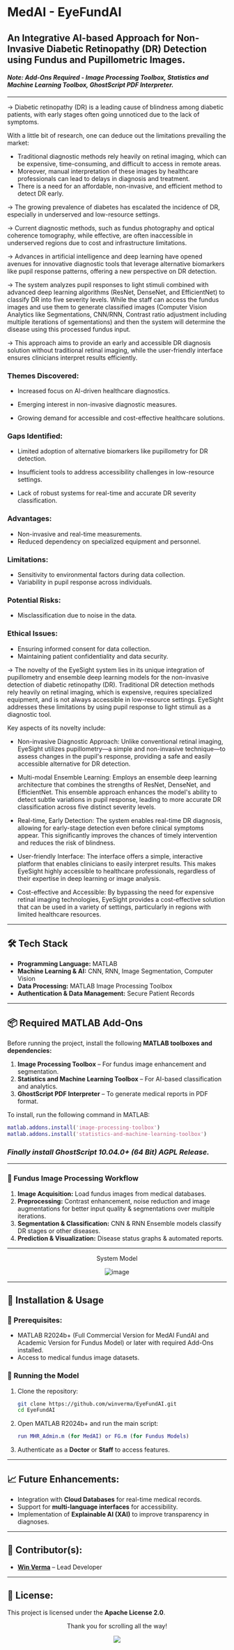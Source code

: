 # MedAI - EyeFundAI
## An Integrative AI-based Approach for Non-Invasive Diabetic Retinopathy (DR) Detection using Fundus and Pupillometric Images.

#### ***Note: Add-Ons Required - Image Processing Toolbox, Statistics and Machine Learning Toolbox, GhostScript PDF Interpreter.***

---

-> Diabetic retinopathy (DR) is a leading cause of blindness among diabetic patients, with early stages often going unnoticed due to the lack of symptoms. 

With a little bit of research, one can deduce out the limitations prevailing the market:

- Traditional diagnostic methods rely heavily on retinal imaging, which can be expensive, time-consuming, and difficult to access in remote areas.
- Moreover, manual interpretation of these images by healthcare professionals can lead to delays in diagnosis and treatment. 
- There is a need for an affordable, non-invasive, and efficient method to detect DR early.

-> The growing prevalence of diabetes has escalated the incidence of DR, especially in underserved and low-resource settings. 

-> Current diagnostic methods, such as fundus photography and optical coherence tomography, while effective, are often inaccessible in underserved regions due to cost and infrastructure limitations.

-> Advances in artificial intelligence and deep learning have opened avenues for innovative diagnostic tools that leverage alternative biomarkers like pupil response patterns, offering a new perspective on DR detection.

-> The system analyzes pupil responses to light stimuli combined with advanced deep learning algorithms (ResNet, DenseNet, and EfficientNet) to classify DR into five severity levels. While the staff can access the fundus images and use them to generate classified images (Computer Vision Analytics like Segmentations, CNN/RNN, Contrast ratio adjustment including multiple iterations of sgementations) and then the system will determine the disease using this processed fundus input.

-> This approach aims to provide an early and accessible DR diagnosis solution without traditional retinal imaging, while the user-friendly interface ensures clinicians interpret results efficiently.


### Themes Discovered:

- Increased focus on AI-driven healthcare diagnostics.

- Emerging interest in non-invasive diagnostic measures.

- Growing demand for accessible and cost-effective healthcare solutions.


### Gaps Identified:

- Limited adoption of alternative biomarkers like pupillometry for DR detection.

- Insufficient tools to address accessibility challenges in low-resource settings.

- Lack of robust systems for real-time and accurate DR severity classification.


### Advantages:
- Non-invasive and real-time measurements.
- Reduced dependency on specialized equipment and personnel.

### Limitations:
- Sensitivity to environmental factors during data collection.
- Variability in pupil response across individuals.

### Potential Risks:
- Misclassification due to noise in the data.

### Ethical Issues:
- Ensuring informed consent for data collection.
- Maintaining patient confidentiality and data security.


-> The novelty of the EyeSight system lies in its unique integration of pupillometry and ensemble deep learning models for the non-invasive detection of diabetic retinopathy (DR). Traditional DR detection methods rely heavily on retinal imaging, which is expensive, requires specialized equipment, and is not always accessible in low-resource settings. EyeSight addresses these limitations by using pupil response to light stimuli as a diagnostic tool.

Key aspects of its novelty include:

- Non-invasive Diagnostic Approach: Unlike conventional retinal imaging, EyeSight utilizes pupillometry—a simple and non-invasive technique—to assess changes in the pupil's response, providing a safe and easily accessible alternative for DR detection.

- Multi-modal Ensemble Learning: Employs an ensemble deep learning architecture that combines the strengths of ResNet, DenseNet, and EfficientNet. This ensemble approach enhances the model's ability to detect subtle variations in pupil response, leading to more accurate DR classification across five distinct severity levels.

- Real-time, Early Detection: The system enables real-time DR diagnosis, allowing for early-stage detection even before clinical symptoms appear. This significantly improves the chances of timely intervention and reduces the risk of blindness.

- User-friendly Interface: The interface offers a simple, interactive platform that enables clinicians to easily interpret results. This makes EyeSight highly accessible to healthcare professionals, regardless of their expertise in deep learning or image analysis.

- Cost-effective and Accessible: By bypassing the need for expensive retinal imaging technologies, EyeSight provides a cost-effective solution that can be used in a variety of settings, particularly in regions with limited healthcare resources.

---

## **🛠️ Tech Stack**  
- **Programming Language:** MATLAB  
- **Machine Learning & AI:** CNN, RNN, Image Segmentation, Computer Vision  
- **Data Processing:** MATLAB Image Processing Toolbox  
- **Authentication & Data Management:** Secure Patient Records  

---

## **📦 Required MATLAB Add-Ons**  
Before running the project, install the following **MATLAB toolboxes and dependencies:**  
1. **Image Processing Toolbox** – For fundus image enhancement and segmentation.  
2. **Statistics and Machine Learning Toolbox** – For AI-based classification and analytics.  
3. **GhostScript PDF Interpreter** – To generate medical reports in PDF format.  

To install, run the following command in MATLAB:  
```matlab  
matlab.addons.install('image-processing-toolbox')
matlab.addons.install('statistics-and-machine-learning-toolbox')  
```
### ***Finally install GhostScript 10.04.0+ (64 Bit) AGPL Release.***
---

### **📸 Fundus Image Processing Workflow**  
1. **Image Acquisition:** Load fundus images from medical databases.  
2. **Preprocessing:** Contrast enhancement, noise reduction and image augmentations for better input quality & segmentations over multiple iterations.  
3. **Segmentation & Classification:** CNN & RNN Ensemble models classify DR stages or other diseases.  
4. **Prediction & Visualization:** Disease status graphs & automated reports.

---

<p align="center">System Model</p>

<p align="center">
  <img src="https://github.com/user-attachments/assets/1cd96a25-a074-4d9e-8b3a-450389870f16" alt="image">
</p>

---

## **🚀 Installation & Usage**  
### **🔧 Prerequisites:**  
- MATLAB R2024b+ (Full Commercial Version for MedAI FundAI and Academic Version for Fundus Model) or later with required Add-Ons installed.  
- Access to medical fundus image datasets.  

### **📌 Running the Model**  
1. Clone the repository:  
   ```sh  
   git clone https://github.com/winverma/EyeFundAI.git  
   cd EyeFundAI
   ```  
2. Open MATLAB R2024b+ and run the main script:  
   ```matlab  
   run MHR_Admin.m (for MedAI) or FG.m (for Fundus Models)
   ```  
3. Authenticate as a **Doctor** or **Staff** to access features.  

---

## **📈 Future Enhancements:**  
- Integration with **Cloud Databases** for real-time medical records.  
- Support for **multi-language interfaces** for accessibility.  
- Implementation of **Explainable AI (XAI)** to improve transparency in diagnoses.  

---

## **🤝 Contributor(s):**  
- **[Win Verma](https://github.com/winverma)** – Lead Developer  

---

## **📜 License:**  
This project is licensed under the **Apache License 2.0**.  

<p align="center">Thank you for scrolling all the way!</p>
<p align="center"><a href="#top"><img src="https://img.shields.io/badge/-Back%20to%20Top-orange?style=for-the-badge" /></a></p>
